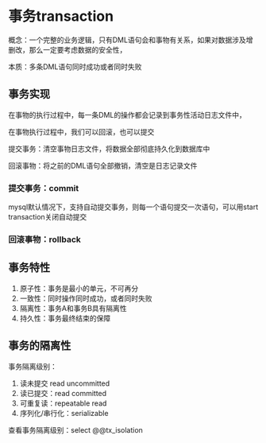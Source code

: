 # 事务transaction

概念：一个完整的业务逻辑，只有DML语句会和事物有关系，如果对数据涉及增删改，那么一定要考虑数据的安全性，

本质：多条DML语句同时成功或者同时失败

## 事务实现

在事物的执行过程中，每一条DML的操作都会记录到事务性活动日志文件中，

在事物执行过程中，我们可以回滚，也可以提交

提交事务：清空事物日志文件，将数据全部彻底持久化到数据库中

回滚事物：将之前的DML语句全部撤销，清空是日志记录文件

### 提交事务：commit

mysql默认情况下，支持自动提交事务，则每一个语句提交一次语句，可以用start	transaction关闭自动提交	

### 回滚事物：rollback

## 事务特性

1. 原子性：事务是最小的单元，不可再分
2. 一致性：同时操作同时成功，或者同时失败
3. 隔离性：事务A和事务B具有隔离性
4. 持久性：事务最终结束的保障

## 事务的隔离性

事务隔离级别：

1. 读未提交 read uncommitted
2. 读已提交：read committed
3. 可重复读：repeatable read
4. 序列化/串行化：serializable

查看事务隔离级别：select    @@tx_isolation